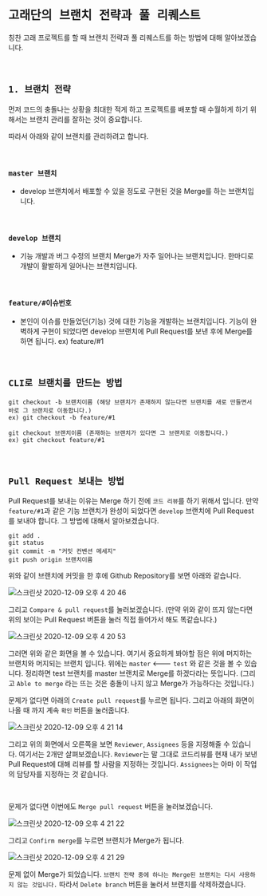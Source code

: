 # `고래단의 브랜치 전략과 풀 리퀘스트`

칭찬 고래 프로젝트를 할 때 브랜치 전략과 풀 리퀘스트를 하는 방법에 대해 알아보겠습니다. 

<br>

## `1. 브랜치 전략`

먼저 코드의 충돌나는 상황을 최대한 적게 하고 프로젝트를 배포할 때 수월하게 하기 위해서는 브랜치 관리를 잘하는 것이 중요합니다. 

따라서 아래와 같이 브랜치를 관리하려고 합니다. 

<br>

### `master 브랜치`

- develop 브랜치에서 배포할 수 있을 정도로 구현된 것을 Merge를 하는 브랜치입니다. 

<br>

### `develop 브랜치`

- 기능 개발과 버그 수정의 브랜치 Merge가 자주 일어나는 브랜치입니다. 한마디로 개발이 활발하게 일어나는 브랜치입니다. 

<br>

### `feature/#이슈번호`

- 본인이 이슈를 만들었던(기능) 것에 대한 기능을 개발하는 브랜치입니다. 기능이 완벽하게 구현이 되었다면 develop 브랜치에 Pull Request를 보낸 후에 Merge를 하면 됩니다. ex) feature/#1

<br>

## `CLI로 브랜치를 만드는 방법`

```
git checkout -b 브랜치이름 (해당 브랜치가 존재하지 않는다면 브랜치를 새로 만들면서 바로 그 브랜치로 이동합니다.)
ex) git checkout -b feature/#1

git checkout 브랜치이름 (존재하는 브랜치가 있다면 그 브랜치로 이동합니다.)
ex) git checkout feature/#1
```

<br>

## `Pull Request 보내는 방법`

Pull Request를 보내는 이유는 Merge 하기 전에 `코드 리뷰`를 하기 위해서 입니다. 
만약 `feature/#1`과 같은 기능 브랜치가 완성이 되었다면 `develop` 브랜치에 Pull Request를 보내야 합니다. 그 방법에 대해서 알아보겠습니다. 

```
git add .
git status
git commit -m "커밋 컨벤션 메세지"
git push origin 브랜치이름
```

위와 같이 브랜치에 커밋을 한 후에 Github Repository를 보면 아래와 같습니다. 

![스크린샷 2020-12-09 오후 4 20 46](https://user-images.githubusercontent.com/45676906/101599632-67927680-3a3d-11eb-9241-178b307d4cd0.png)

그리고 `Compare & pull request`를 눌러보겠습니다. (만약 위와 같이 뜨지 않는다면 위의 보이는 Pull Request 버튼을 눌러 직접 들어가서 해도 똑같습니다.)

![스크린샷 2020-12-09 오후 4 20 53](https://user-images.githubusercontent.com/45676906/101599794-b50ee380-3a3d-11eb-89ad-5dd54c3bfd77.png)

그러면 위와 같은 화면을 볼 수 있습니다. 여기서 중요하게 봐야할 점은 위에 머지하는 브랜치와 머지되는 브랜치 입니다. 위에는 `master` <--- `test` 와 같은 것을 볼 수 있습니다. 정리하면 test 브랜치를 master 브랜치로 Merge를 하겠다라는 뜻입니다.  (그리고 `Able to merge` 라는 뜨는 것은 충돌이 나지 않고 Merge가 가능하다는 것입니다.)

문제가 없다면 아래의 `Create pull request`를 누르면 됩니다. 그리고 아래의 화면이 나올 때 까지 계속 `확인` 버튼을 눌러줍니다. 

![스크린샷 2020-12-09 오후 4 21 14](https://user-images.githubusercontent.com/45676906/101600158-3fefde00-3a3e-11eb-9504-c0df9cf24085.png)

그리고 위의 화면에서 오른쪽을 보면 `Reviewer`, `Assignees` 등을 지정해줄 수 있습니다. 여기서는 2개만 살펴보겠습니다. `Reviewer`는 말 그대로 코드리뷰를 현재 내가 보낸 Pull Request에 대해 리뷰를 할 사람을 지정하는 것입니다. `Assignees`는 아마 이 작업의 담당자를 지정하는 것 같습니다. 

<br>

문제가 없다면 이번에도 `Merge pull request` 버튼을 눌러보겠습니다. 

![스크린샷 2020-12-09 오후 4 21 22](https://user-images.githubusercontent.com/45676906/101600459-a83ebf80-3a3e-11eb-8e32-ed0cb0cda5d0.png)

그리고 `Confirm merge`를 누르면 브랜치가 Merge가 됩니다.

![스크린샷 2020-12-09 오후 4 21 29](https://user-images.githubusercontent.com/45676906/101600560-d3291380-3a3e-11eb-98c9-bb119bbe361d.png)

문제 없이 Merge가 되었습니다. `브랜치 전략 중에 하나는 Merge된 브랜치는 다시 사용하지 않는 것입니다.` 따라서 `Delete branch` 버튼을 눌러서 브랜치를 삭제하겠습니다. 





